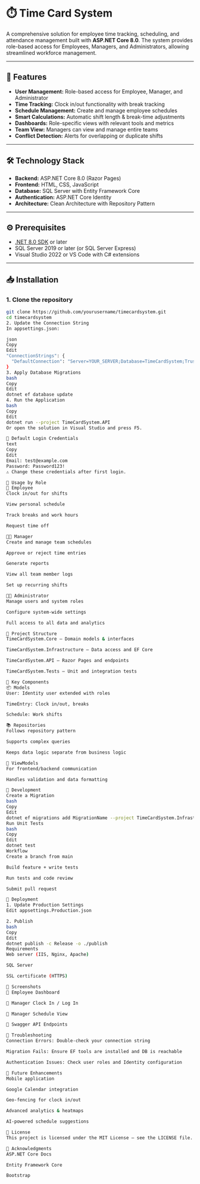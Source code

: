 ﻿# ⏱️ Time Card System

A comprehensive solution for employee time tracking, scheduling, and attendance management built with **ASP.NET Core 8.0**. The system provides role-based access for Employees, Managers, and Administrators, allowing streamlined workforce management.

---

## 🚀 Features

- **User Management:** Role-based access for Employee, Manager, and Administrator
- **Time Tracking:** Clock in/out functionality with break tracking
- **Schedule Management:** Create and manage employee schedules
- **Smart Calculations:** Automatic shift length & break-time adjustments
- **Dashboards:** Role-specific views with relevant tools and metrics
- **Team View:** Managers can view and manage entire teams
- **Conflict Detection:** Alerts for overlapping or duplicate shifts

---

## 🛠️ Technology Stack

- **Backend:** ASP.NET Core 8.0 (Razor Pages)
- **Frontend:** HTML, CSS, JavaScript
- **Database:** SQL Server with Entity Framework Core
- **Authentication:** ASP.NET Core Identity
- **Architecture:** Clean Architecture with Repository Pattern

---

## ⚙️ Prerequisites

- [.NET 8.0 SDK](https://dotnet.microsoft.com/download) or later  
- SQL Server 2019 or later (or SQL Server Express)  
- Visual Studio 2022 or VS Code with C# extensions  

---

## 📥 Installation

### 1. Clone the repository

```bash
git clone https://github.com/yourusername/timecardsystem.git
cd timecardsystem
2. Update the Connection String
In appsettings.json:

json
Copy
Edit
"ConnectionStrings": {
  "DefaultConnection": "Server=YOUR_SERVER;Database=TimeCardSystem;Trusted_Connection=True;MultipleActiveResultSets=true"
}
3. Apply Database Migrations
bash
Copy
Edit
dotnet ef database update
4. Run the Application
bash
Copy
Edit
dotnet run --project TimeCardSystem.API
Or open the solution in Visual Studio and press F5.

🔐 Default Login Credentials
text
Copy
Edit
Email: test@example.com  
Password: Password123!
⚠️ Change these credentials after first login.

👤 Usage by Role
👷 Employee
Clock in/out for shifts

View personal schedule

Track breaks and work hours

Request time off

👨‍💼 Manager
Create and manage team schedules

Approve or reject time entries

Generate reports

View all team member logs

Set up recurring shifts

👨‍💻 Administrator
Manage users and system roles

Configure system-wide settings

Full access to all data and analytics

🧱 Project Structure
TimeCardSystem.Core – Domain models & interfaces

TimeCardSystem.Infrastructure – Data access and EF Core

TimeCardSystem.API – Razor Pages and endpoints

TimeCardSystem.Tests – Unit and integration tests

🧩 Key Components
📦 Models
User: Identity user extended with roles

TimeEntry: Clock in/out, breaks

Schedule: Work shifts

📚 Repositories
Follows repository pattern

Supports complex queries

Keeps data logic separate from business logic

📄 ViewModels
For frontend/backend communication

Handles validation and data formatting

🧪 Development
Create a Migration
bash
Copy
Edit
dotnet ef migrations add MigrationName --project TimeCardSystem.Infrastructure --startup-project TimeCardSystem.API
Run Unit Tests
bash
Copy
Edit
dotnet test
Workflow
Create a branch from main

Build feature + write tests

Run tests and code review

Submit pull request

🚀 Deployment
1. Update Production Settings
Edit appsettings.Production.json

2. Publish
bash
Copy
Edit
dotnet publish -c Release -o ./publish
Requirements
Web server (IIS, Nginx, Apache)

SQL Server

SSL certificate (HTTPS)

📸 Screenshots
🔹 Employee Dashboard

🔹 Manager Clock In / Log In

🔹 Manager Schedule View

🔹 Swagger API Endpoints

🧯 Troubleshooting
Connection Errors: Double-check your connection string

Migration Fails: Ensure EF tools are installed and DB is reachable

Authentication Issues: Check user roles and Identity configuration

🔮 Future Enhancements
Mobile application

Google Calendar integration

Geo-fencing for clock in/out

Advanced analytics & heatmaps

AI-powered schedule suggestions

📄 License
This project is licensed under the MIT License – see the LICENSE file.

🙏 Acknowledgments
ASP.NET Core Docs

Entity Framework Core

Bootstrap